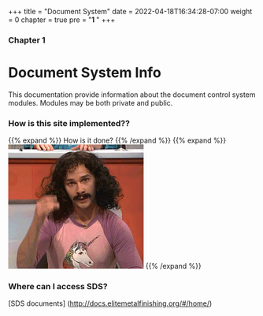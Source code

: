 +++
title = "Document System"
date = 2022-04-18T16:34:28-07:00
weight = 0
chapter = true
pre = "<b>1 </b>"
+++

### Chapter 1

# Document System Info

This documentation provide information about the document control system modules. Modules may be both private and public. 

### How is this site implemented??

{{% expand %}}
How is it done?
{{% /expand %}}
{{% expand %}} 
![Magick](magic.gif) 
{{% /expand %}}

### Where can I access SDS?

[SDS documents] (http://docs.elitemetalfinishing.org/#/home/)


